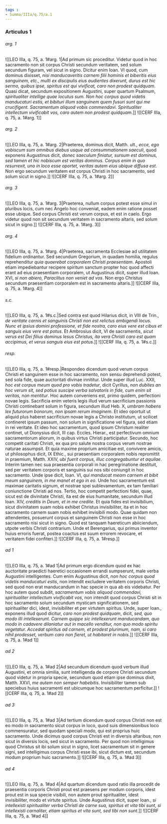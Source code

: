 ```yaml
---
tags : 
- Summa/IIIa/q.75/a.1
---
```


### Articulus 1

###### arg. 1
![[LEO IIIa, q. 75, a. 1#arg. 1|Ad primum sic proceditur. Videtur quod in hoc sacramento non sit corpus Christi secundum veritatem, sed solum secundum figuram, vel sicut in signo. Dicitur enim Ioan. VI quod, cum dominus dixisset, *nisi manducaveritis carnem filii hominis et biberitis eius sanguinem, etc., multi ex discipulis eius audientes dixerunt, durus est hic sermo, quibus ipse, spiritus est qui vivificat, caro non prodest quidquam*. Quasi dicat, secundum expositionem Augustini, super quartum Psalmum, *spiritualiter intellige quae locutus sum. Non hoc corpus quod videtis manducaturi estis, et bibituri illum sanguinem quem fusuri sunt qui me crucifigent. Sacramentum aliquod vobis commendavi. Spiritualiter intellectum vivificabit vos, caro autem non prodest quidquam*.]]
![[CERF IIIa, q. 75, a. 1#arg. 1]]

###### arg. 2
![[LEO IIIa, q. 75, a. 1#arg. 2|Praeterea, dominus dicit, Matth. ult., *ecce, ego vobiscum sum omnibus diebus usque ad consummationem saeculi*, quod exponens Augustinus dicit, *donec saeculum finiatur, sursum est dominus, sed tamen et hic nobiscum est veritas dominus. Corpus enim in quo resurrexit, uno in loco esse oportet, veritas autem eius ubique diffusa est*. Non ergo secundum veritatem est corpus Christi in hoc sacramento, sed solum sicut in signo.]]
![[CERF IIIa, q. 75, a. 1#arg. 2]]

###### arg. 3
![[LEO IIIa, q. 75, a. 1#arg. 3|Praeterea, nullum corpus potest esse simul in pluribus locis, cum nec Angelo hoc conveniat, eadem enim ratione posset esse ubique. Sed corpus Christi est verum corpus, et est in caelo. Ergo videtur quod non sit secundum veritatem in sacramento altaris, sed solum sicut in signo.]]
![[CERF IIIa, q. 75, a. 1#arg. 3]]

###### arg. 4
![[LEO IIIa, q. 75, a. 1#arg. 4|Praeterea, sacramenta Ecclesiae ad utilitatem fidelium ordinantur. Sed secundum Gregorium, in quadam homilia, regulus reprehenditur *quia quaerebat corporalem Christi praesentiam*. Apostoli etiam impediebantur recipere spiritum sanctum propter hoc quod affecti erant ad eius praesentiam corporalem, ut Augustinus dicit, super illud Ioan. XVI, *si non abiero, Paraclitus non veniet ad vos*. Non ergo Christus secundum praesentiam corporalem est in sacramento altaris.]]
![[CERF IIIa, q. 75, a. 1#arg. 4]]

###### s.c.
![[LEO IIIa, q. 75, a. 1#s.c.|Sed contra est quod Hilarius dicit, in VIII de Trin., *de veritate carnis et sanguinis Christi non est relictus ambigendi locus. Nunc et ipsius domini professione, et fide nostra, caro eius vere est cibus et sanguis eius vere est potus*. Et Ambrosius dicit, VI de sacramentis, *sicut verus est Dei filius dominus Iesus Christus, ita vera Christi caro est quam accipimus, et verus sanguis eius est potus*.]]
![[CERF IIIa, q. 75, a. 1#s.c.]]

###### resp.
![[LEO IIIa, q. 75, a. 1#resp.|Respondeo dicendum quod verum corpus Christi et sanguinem esse in hoc sacramento, non sensu deprehendi potest, sed sola fide, quae auctoritati divinae innititur. Unde super illud Luc. XXII, *hoc est corpus meum quod pro vobis tradetur*, dicit Cyrillus, *non dubites an hoc verum sit, sed potius suscipe verba salvatoris in fide, cum enim sit veritas, non mentitur*. Hoc autem conveniens est, primo quidem, perfectioni novae legis. Sacrificia enim veteris legis illud verum sacrificium passionis Christi continebant solum in figura, secundum illud Heb. X, *umbram habens lex futurorum bonorum, non ipsam rerum imaginem*. Et ideo oportuit ut aliquid plus haberet sacrificium novae legis a Christo institutum, ut scilicet contineret ipsum passum, non solum in significatione vel figura, sed etiam in rei veritate. Et ideo hoc sacramentum, quod ipsum Christum realiter continet, ut Dionysius dicit, III cap. Eccles. Hierar., est perfectivum omnium sacramentorum aliorum, in quibus virtus Christi participatur. Secundo, hoc competit caritati Christi, ex qua pro salute nostra corpus verum nostrae naturae assumpsit. Et quia maxime proprium amicitiae est, convivere amicis, ut philosophus dicit, IX Ethic., sui praesentiam corporalem nobis repromittit in praemium, Matth. XXIV, *ubi fuerit corpus, illuc congregabuntur et aquilae*. Interim tamen nec sua praesentia corporali in hac peregrinatione destituit, sed per veritatem corporis et sanguinis sui nos sibi coniungit in hoc sacramento. Unde ipse dicit, Ioan. VI, *qui manducat meam carnem et bibit meum sanguinem, in me manet et ego in eo*. Unde hoc sacramentum est maximae caritatis signum, et nostrae spei sublevamentum, ex tam familiari coniunctione Christi ad nos. Tertio, hoc competit perfectioni fidei, quae, sicut est de divinitate Christi, ita est de eius humanitate, secundum illud Ioan. XIV, *creditis in Deum, et in me credite*. Et quia fides est invisibilium, sicut divinitatem suam nobis exhibet Christus invisibiliter, ita et in hoc sacramento carnem suam nobis exhibet invisibili modo. Quae quidam non attendentes, posuerunt corpus et sanguinem Christi non esse in hoc sacramento nisi sicut in signo. Quod est tanquam haereticum abiiciendum, utpote verbis Christi contrarium. Unde et Berengarius, qui primus inventor huius erroris fuerat, postea coactus est suum errorem revocare, et veritatem fidei confiteri.]]
![[CERF IIIa, q. 75, a. 1#resp.]]

###### ad 1
![[LEO IIIa, q. 75, a. 1#ad 1|Ad primum ergo dicendum quod ex hac auctoritate praedicti haeretici occasionem errandi sumpserunt, male verba Augustini intelligentes. Cum enim Augustinus dicit, *non hoc corpus quod videtis manducaturi estis*, non intendit excludere veritatem corporis Christi, sed quod non erat manducandum in hac specie in qua ab eis videbatur. Per hoc autem quod subdit, *sacramentum vobis aliquod commendavi, spiritualiter intellectum vivificabit vos*, non intendit quod corpus Christi sit in hoc sacramento solum secundum mysticam significationem, sed spiritualiter dici, idest, invisibiliter et per virtutem spiritus. Unde, super Ioan., exponens illud quod dicitur, *caro non prodest quidquam*, dicit, *sed, quo modo illi intellexerunt. Carnem quippe sic intellexerunt manducandam, quo modo in cadavere dilaniatur aut in macello venditur, non quo modo spiritu vegetatur. Accedat spiritus ad carnem, et prodest plurimum, nam, si caro nihil prodesset, verbum caro non fieret, ut habitaret in nobis*.]]
![[CERF IIIa, q. 75, a. 1#ad 1]]

###### ad 2
![[LEO IIIa, q. 75, a. 1#ad 2|Ad secundum dicendum quod verbum illud Augustini, et omnia similia, sunt intelligenda de corpore Christi secundum quod videtur in propria specie, secundum quod etiam ipse dominus dixit, Matth. XXVI, *me autem non semper habebitis*. Invisibiliter tamen sub speciebus huius sacramenti est ubicumque hoc sacramentum perficitur.]]
![[CERF IIIa, q. 75, a. 1#ad 2]]

###### ad 3
![[LEO IIIa, q. 75, a. 1#ad 3|Ad tertium dicendum quod corpus Christi non est eo modo in sacramento sicut corpus in loco, quod suis dimensionibus loco commensuratur, sed quodam speciali modo, qui est proprius huic sacramento. Unde dicimus quod corpus Christi est in diversis altaribus, non sicut in diversis locis, sed sicut in sacramento. Per quod non intelligimus quod Christus sit ibi solum sicut in signo, licet sacramentum sit in genere signi, sed intelligimus corpus Christi esse ibi, sicut dictum est, secundum modum proprium huic sacramento.]]
![[CERF IIIa, q. 75, a. 1#ad 3]]

###### ad 4
![[LEO IIIa, q. 75, a. 1#ad 4|Ad quartum dicendum quod ratio illa procedit de praesentia corporis Christi prout est praesens per modum corporis, idest prout est in sua specie visibili, non autem prout spiritualiter, idest invisibiliter, modo et virtute spiritus. Unde Augustinus dicit, super Ioan., *si intellexisti spiritualiter verba Christi de carne sua, spiritus et vita tibi sunt, si intellexisti carnaliter, etiam spiritus et vita sunt, sed tibi non sunt*.]]
![[CERF IIIa, q. 75, a. 1#ad 4]]

